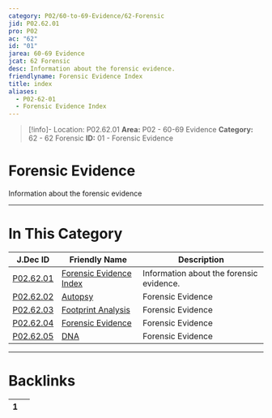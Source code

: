 ```yaml
---
category: P02/60-to-69-Evidence/62-Forensic
jid: P02.62.01
pro: P02
ac: "62"
id: "01"
jarea: 60-69 Evidence
jcat: 62 Forensic
desc: Information about the forensic evidence.
friendlyname: Forensic Evidence Index
title: index
aliases:
  - P02-62-01
  - Forensic Evidence Index
---
```

>[!info]- Location: P02.62.01
>**Area:** P02 - 60-69 Evidence
>**Category:** 62 - 62 Forensic
>**ID:** 01 - Forensic Evidence

# Forensic Evidence

Information about the forensic evidence
 


---
# In This Category

| J.Dec ID                                                                                             | Friendly Name                                                                                                 | Description                              |
| ---------------------------------------------------------------------------------------------------- | ------------------------------------------------------------------------------------------------------------- | ---------------------------------------- |
| [P02.62.01](index.md)                 | [Forensic Evidence Index](index.md)            | Information about the forensic evidence. |
| [P02.62.02](./02-Autopsy.md)            | [Autopsy](./02-Autopsy.md)                       | Forensic Evidence                        |
| [P02.62.03](./03-Footprint-Analysis.md) | [Footprint Analysis](./03-Footprint-Analysis.md) | Forensic Evidence                        |
| [P02.62.04](./04-Forensic-Evidence.md)  | [Forensic Evidence](./04-Forensic-Evidence.md)   | Forensic Evidence                        |
| [P02.62.05](./05-DNA.md)                | [DNA](./05-DNA.md)                               | Forensic Evidence                        |


---
# Backlinks
<div><table class="dataview table-view-table"><thead class="table-view-thead"><tr class="table-view-tr-header"><th class="table-view-th"><span></span><span class="dataview small-text">1</span></th><th class="table-view-th"><span></span></th></tr></thead><tbody class="table-view-tbody"></tbody></table></div>